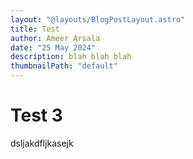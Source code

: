 ```yaml
---
layout: "@layouts/BlogPostLayout.astro"
title: Test
author: Ameer Arsala
date: "25 May 2024"
description: blah blah blah
thumbnailPath: "default"
---
```


# Test 3
dsljakdfljkasejk
